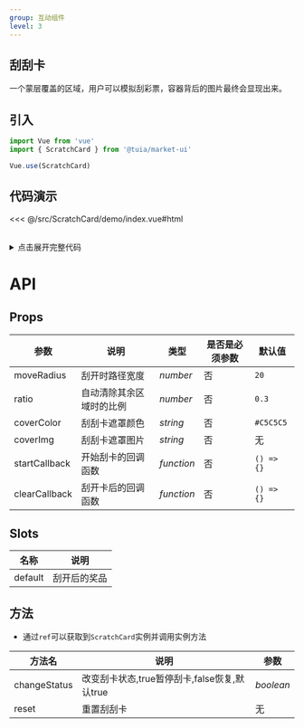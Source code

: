 ```yaml
---
group: 互动组件
level: 3
---
```


## 刮刮卡
一个蒙层覆盖的区域，用户可以模拟刮彩票，容器背后的图片最终会显现出来。

## 引入

```js
import Vue from 'vue'
import { ScratchCard } from '@tuia/market-ui'

Vue.use(ScratchCard)
```

## 代码演示

<<< @/src/ScratchCard/demo/index.vue#html

<br />

<details>

<summary>点击展开完整代码</summary>

<<< @/src/ScratchCard/demo/index.vue#js

</details>

# API

## Props

| 参数 | 说明 | 类型 | 是否是必须参数 | 默认值 |
| --- | --- | --- | --- | --- |
| moveRadius | 刮开时路径宽度 | _number_ | 否 | `20` |
| ratio | 自动清除其余区域时的比例 | _number_ | 否 | `0.3` |
| coverColor | 刮刮卡遮罩颜色 | _string_ | 否 | `#C5C5C5` |
| coverImg | 刮刮卡遮罩图片 | _string_ | 否 | 无 |
| startCallback | 开始刮卡的回调函数 | _function_ | 否 | `() => {}` |
| clearCallback | 刮开卡后的回调函数 | _function_ | 否 | `() => {}` |

## Slots
| 名称 | 说明 |
| --- | --- |
| default | 刮开后的奖品 |

## 方法
* 通过`ref`可以获取到`ScratchCard`实例并调用实例方法

| 方法名 | 说明 | 参数 |
| --- | --- | --- |
| changeStatus | 改变刮卡状态,true暂停刮卡,false恢复,默认true | _boolean_ |
| reset | 重置刮刮卡 | 无 |
